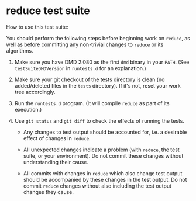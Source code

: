 reduce test suite
=================

How to use this test suite:

You should perform the following steps before beginning work on `reduce`,
as well as before committing any non-trivial changes to `reduce` or its algorithms.

1. Make sure you have DMD 2.080 as the first `dmd` binary in your `PATH`.
   (See `testSuiteDMDVersion` in `runtests.d` for an explanation.)

2. Make sure your git checkout of the tests directory is clean (no added/deleted files in the `tests` directory).
   If it's not, reset your work tree accordingly.

3. Run the `runtests.d` program. (It will compile `reduce` as part of its execution.)

4. Use `git status` and `git diff` to check the effects of running the tests.

   - Any changes to test output should be accounted for, i.e. a desirable effect of changes in `reduce`.

   - All unexpected changes indicate a problem (with `reduce`, the test suite, or your environment).
     Do not commit these changes without understanding their cause.

   - All commits with changes in `reduce` which also change test output should be accompanied by these changes in the test output.
     Do not commit `reduce` changes without also including the test output changes they cause.
